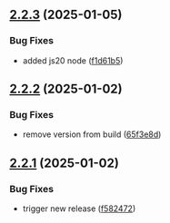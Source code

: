 ## [2.2.3](https://github.com/js20org/automate-cli/compare/v2.2.2...v2.2.3) (2025-01-05)


### Bug Fixes

* added js20 node ([f1d61b5](https://github.com/js20org/automate-cli/commit/f1d61b5918c7ebcaef8ba3779ea45eba19a0aad8))

## [2.2.2](https://github.com/js20org/automate-cli/compare/v2.2.1...v2.2.2) (2025-01-02)


### Bug Fixes

* remove version from build ([65f3e8d](https://github.com/js20org/automate-cli/commit/65f3e8dad12d7c0001445fc31e3f67c30d42e923))

## [2.2.1](https://github.com/js20org/automate-cli/compare/v2.2.0...v2.2.1) (2025-01-02)


### Bug Fixes

* trigger new release ([f582472](https://github.com/js20org/automate-cli/commit/f58247265bf2cf272e13ad75a17adb7abd61199e))
